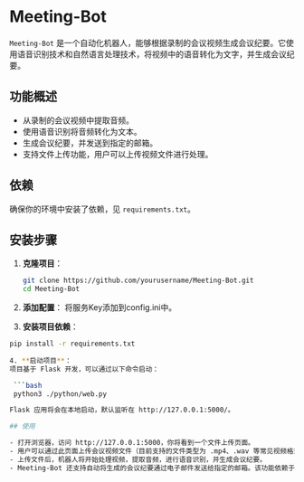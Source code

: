 # Meeting-Bot

`Meeting-Bot` 是一个自动化机器人，能够根据录制的会议视频生成会议纪要。它使用语音识别技术和自然语言处理技术，将视频中的语音转化为文字，并生成会议纪要。

## 功能概述

- 从录制的会议视频中提取音频。
- 使用语音识别将音频转化为文本。
- 生成会议纪要，并发送到指定的邮箱。
- 支持文件上传功能，用户可以上传视频文件进行处理。

## 依赖

确保你的环境中安装了依赖，见 `requirements.txt`。

## 安装步骤

1. **克隆项目**：
   ```bash
   git clone https://github.com/yourusername/Meeting-Bot.git
   cd Meeting-Bot
   
2. **添加配置**：
   将服务Key添加到config.ini中。

3. **安装项目依赖**：
  ```bash
  pip install -r requirements.txt
   
4. **启动项目**：
项目基于 Flask 开发，可以通过以下命令启动：

   ```bash
   python3 ./python/web.py

Flask 应用将会在本地启动，默认监听在 http://127.0.0.1:5000/。

## 使用  

- 打开浏览器，访问 http://127.0.0.1:5000，你将看到一个文件上传页面。  
- 用户可以通过此页面上传会议视频文件（目前支持的文件类型为 .mp4、.wav 等常见视频格式）。  
- 上传文件后，机器人将开始处理视频，提取音频，进行语音识别，并生成会议纪要。  
- Meeting-Bot 还支持自动将生成的会议纪要通过电子邮件发送给指定的邮箱。该功能依赖于 Mailgun 服务。
